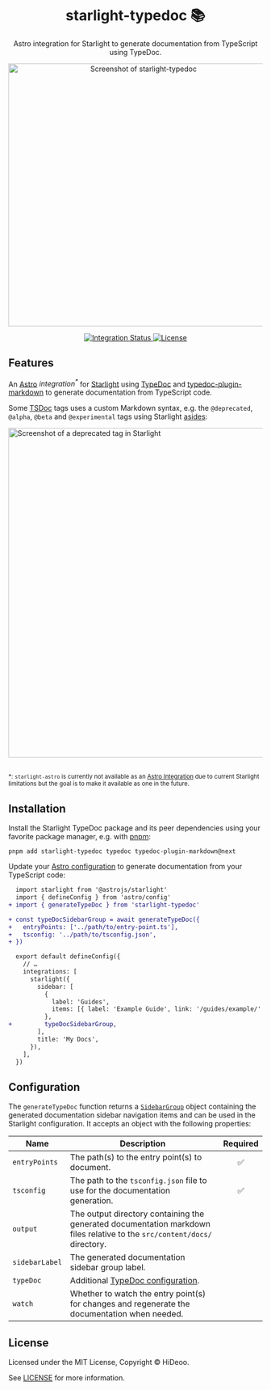 <div align="center">
  <h1>starlight-typedoc 📚</h1>
  <p>Astro integration for Starlight to generate documentation from TypeScript using TypeDoc.</p>
  <p>
    <a href="https://github.com/HiDeoo/vercel-env-push/assets/494699/dd06da84-d28a-4d09-b9ee-a716ebf5bbbf" title="Screenshot of starlight-typedoc">
      <img alt="Screenshot of starlight-typedoc" src="https://github.com/HiDeoo/vercel-env-push/assets/494699/dd06da84-d28a-4d09-b9ee-a716ebf5bbbf" width="520" />
    </a>
  </p>
</div>

<div align="center">
  <a href="https://github.com/HiDeoo/starlight-typedoc/actions/workflows/integration.yml">
    <img alt="Integration Status" src="https://github.com/HiDeoo/starlight-typedoc/actions/workflows/integration.yml/badge.svg" />
  </a>
  <a href="https://github.com/HiDeoo/starlight-typedoc/blob/main/LICENSE">
    <img alt="License" src="https://badgen.net/github/license/HiDeoo/starlight-typedoc" />
  </a>
  <br />
</div>

## Features

An [Astro](https://astro.build) _integration<sup>\*</sup>_ for [Starlight](https://starlight.astro.build) using [TypeDoc](https://typedoc.org) and [typedoc-plugin-markdown](https://github.com/tgreyuk/typedoc-plugin-markdown) to generate documentation from TypeScript code.

Some [TSDoc](https://tsdoc.org) tags uses a custom Markdown syntax, e.g. the `@deprecated`, `@alpha`, `@beta` and `@experimental` tags using Starlight [asides](https://starlight.astro.build/guides/authoring-content/#asides):

<img alt="Screenshot of a deprecated tag in Starlight" src="https://github.com/HiDeoo/vercel-env-push/assets/494699/27036add-e111-46c2-93df-1459ce82be59" width="652" />

<br />
<br />

<sup>\*: `starlight-astro` is currently not available as an [Astro Integration](https://docs.astro.build/en/reference/integrations-reference/) due to current Starlight limitations but the goal is to make it available as one in the future.</sup>

## Installation

Install the Starlight TypeDoc package and its peer dependencies using your favorite package manager, e.g. with [pnpm](https://pnpm.io):

```shell
pnpm add starlight-typedoc typedoc typedoc-plugin-markdown@next
```

Update your [Astro configuration](https://docs.astro.build/en/guides/configuring-astro/#supported-config-file-types) to generate documentation from your TypeScript code:

```diff
  import starlight from '@astrojs/starlight'
  import { defineConfig } from 'astro/config'
+ import { generateTypeDoc } from 'starlight-typedoc'

+ const typeDocSidebarGroup = await generateTypeDoc({
+   entryPoints: ['../path/to/entry-point.ts'],
+   tsconfig: '../path/to/tsconfig.json',
+ })

  export default defineConfig({
    // …
    integrations: [
      starlight({
        sidebar: [
          {
            label: 'Guides',
            items: [{ label: 'Example Guide', link: '/guides/example/' }],
          },
+         typeDocSidebarGroup,
        ],
        title: 'My Docs',
      }),
    ],
  })
```

## Configuration

The `generateTypeDoc` function returns a [`SidebarGroup`](https://starlight.astro.build/reference/configuration/#sidebargroup) object containing the generated documentation sidebar navigation items and can be used in the Starlight configuration. It accepts an object with the following properties:

| Name           | Description                                                                                                               | Required |
| -------------- | ------------------------------------------------------------------------------------------------------------------------- | :------: |
| `entryPoints`  | The path(s) to the entry point(s) to document.                                                                            |    ✅    |
| `tsconfig`     | The path to the `tsconfig.json` file to use for the documentation generation.                                             |    ✅    |
| `output`       | The output directory containing the generated documentation markdown files relative to the `src/content/docs/` directory. |          |
| `sidebarLabel` | The generated documentation sidebar group label.                                                                          |          |
| `typeDoc`      | Additional [TypeDoc configuration](https://typedoc.org/options).                                                          |          |
| `watch`        | Whether to watch the entry point(s) for changes and regenerate the documentation when needed.                             |          |

## License

Licensed under the MIT License, Copyright © HiDeoo.

See [LICENSE](https://github.com/HiDeoo/starlight-typedoc/blob/main/LICENSE) for more information.
